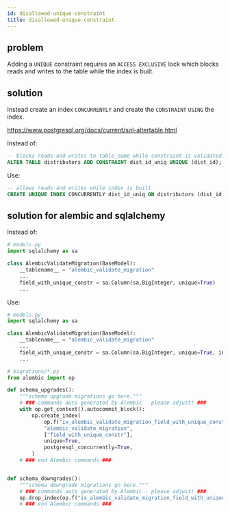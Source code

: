 ```yaml
---
id: disallowed-unique-constraint
title: disallowed-unique-constraint
---
```


## problem

Adding a `UNIQUE` constraint requires an `ACCESS EXCLUSIVE` lock which blocks reads and writes to the table while the index is built.


## solution

Instead create an index `CONCURRENTLY` and create the `CONSTRAINT` `USING` the index.

<https://www.postgresql.org/docs/current/sql-altertable.html>

Instead of:

```sql
-- blocks reads and writes to table_name while constraint is validated.
ALTER TABLE distributors ADD CONSTRAINT dist_id_uniq UNIQUE (dist_id);
```

Use:

```sql
-- allows reads and writes while index is built
CREATE UNIQUE INDEX CONCURRENTLY dist_id_uniq ON distributors (dist_id);
```


## solution for alembic and sqlalchemy

Instead of:

```python
# models.py
import sqlalchemy as sa

class AlembicValidateMigration(BaseModel):
    __tablename__ = "alembic_validate_migration"
    ...
    field_with_unique_constr = sa.Column(sa.BigInteger, unique=True)
    ...
```

Use:

```python
# models.py
import sqlalchemy as sa

class AlembicValidateMigration(BaseModel):
    __tablename__ = "alembic_validate_migration"
    ...
    field_with_unique_constr = sa.Column(sa.BigInteger, unique=True, index=True)
    ...
```

```python
# migrations/*.py
from alembic import op

def schema_upgrades():
    """schema upgrade migrations go here."""
    # ### commands auto generated by Alembic - please adjust! ###
    with op.get_context().autocommit_block():
        op.create_index(
            op.f("ix_alembic_validate_migration_field_with_unique_constr"),
            "alembic_validate_migration", 
            ["field_with_unique_constr"], 
            unique=True, 
            postgresql_concurrently=True,
        )
    # ### end Alembic commands ###


def schema_downgrades():
    """schema downgrade migrations go here."""
    # ### commands auto generated by Alembic - please adjust! ###
    op.drop_index(op.f("ix_alembic_validate_migration_field_with_unique_constr"), table_name="alembic_validate_migration")
    # ### end Alembic commands ###
```
